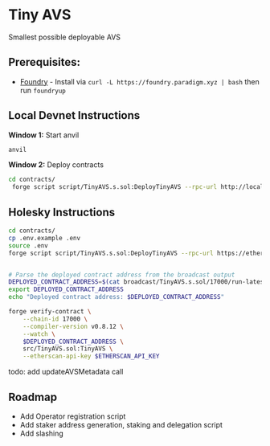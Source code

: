 # Tiny AVS

Smallest possible deployable AVS

## Prerequisites:

* [Foundry](https://book.getfoundry.sh/getting-started/installation) - Install via `curl -L https://foundry.paradigm.xyz | bash` then run `foundryup`

## Local Devnet Instructions

**Window 1:** Start anvil
```bash
anvil
```

**Window 2:** Deploy contracts
```bash
cd contracts/
 forge script script/TinyAVS.s.sol:DeployTinyAVS --rpc-url http://localhost:8545 --broadcast --private-key 0xac0974bec39a17e36ba4a6b4d238ff944bacb478cbed5efcae784d7bf4f2ff80
```

## Holesky Instructions



```bash
cd contracts/
cp .env.example .env
source .env
forge script script/TinyAVS.s.sol:DeployTinyAVS --rpc-url https://ethereum-holesky.publicnode.com --broadcast --private-key $HOLESKY_PRIVATE_KEY


# Parse the deployed contract address from the broadcast output
DEPLOYED_CONTRACT_ADDRESS=$(cat broadcast/TinyAVS.s.sol/17000/run-latest.json | jq -r '.transactions[0].contractAddress')
export DEPLOYED_CONTRACT_ADDRESS
echo "Deployed contract address: $DEPLOYED_CONTRACT_ADDRESS"

forge verify-contract \
    --chain-id 17000 \
    --compiler-version v0.8.12 \
    --watch \
    $DEPLOYED_CONTRACT_ADDRESS \
    src/TinyAVS.sol:TinyAVS \
    --etherscan-api-key $ETHERSCAN_API_KEY
```




todo: add updateAVSMetadata call

## Roadmap

* Add Operator registration script
* Add staker address generation, staking and delegation script
* Add slashing

